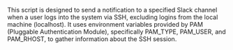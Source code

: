 This script is designed to send a notification to a specified Slack channel when a user logs into the system via SSH, excluding logins from the local machine (localhost). It uses environment variables provided by PAM (Pluggable Authentication Module), specifically PAM_TYPE, PAM_USER, and PAM_RHOST, to gather information about the SSH session.
